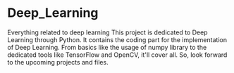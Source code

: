 # Deep_Learning
Everything related to deep learning
This project is dedicated to Deep Learning through Python. It contains the coding part for the implementation of Deep Learning. From basics like the usage of numpy 
library to the dedicated tools like TensorFlow and OpenCV, it'll cover all. So, look forward to the upcoming projects and files.
